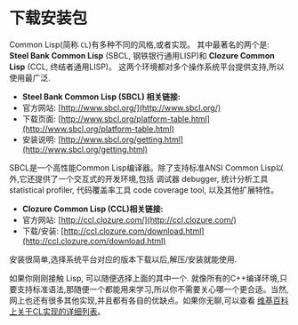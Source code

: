 下载安装包
====

Common Lisp(简称 `CL`)有多种不同的风格,或者实现。 其中最著名的两个是:  **Steel Bank Common Lisp** (SBCL, 钢铁银行通用LISP)和 **Clozure Common Lisp** (CCL, 终结者通用LISP)。 这两个环境都对多个操作系统平台提供支持,所以使用最广泛.

- **Steel Bank Common Lisp (SBCL) 相关链接:**
 - 官方网站: [http://www.sbcl.org/](http://www.sbcl.org/)
 - 下载页面: [http://www.sbcl.org/platform-table.html](http://www.sbcl.org/platform-table.html)
 - 安装说明: [http://www.sbcl.org/getting.html](http://www.sbcl.org/getting.html)

SBCL是一个高性能Common Lisp编译器。除了支持标准ANSI Common Lisp以外,它还提供了一个交互式的开发环境,包括 调试器 debugger, 统计分析工具 statistical profiler, 代码覆盖率工具 code coverage tool, 以及其他扩展特性。


- **Clozure Common Lisp (CCL)相关链接:**
 - 官方网站: [http://ccl.clozure.com/](http://ccl.clozure.com/)
 - 下载/安装: [http://ccl.clozure.com/download.html](http://ccl.clozure.com/download.html)

安装很简单,选择系统平台对应的版本下载以后,解压/安装就能使用.

如果你刚刚接触 Lisp, 可以随便选择上面的其中一个. 就像所有的C++编译环境,只要支持标准语法,那随便一个都能用来学习,所以你不需要关心哪一个更合适。当然,网上也还有很多其他实现,并且都有各自的优缺点。如果你无聊,可以查看 [维基百科上关于CL实现的详细列表](http://en.wikipedia.org/wiki/Common_Lisp#List_of_implementations)。
